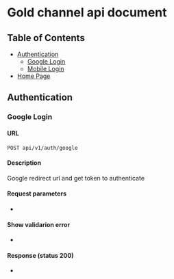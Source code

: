 # Gold channel api document
## Table of Contents
- [Authentication](#authentication)
  - [Google Login](#google_login)
  - [Mobile Login](#mobile_login)
- [Home Page](#home_page)


## Authentication

### Google Login

#### URL
`POST api/v1/auth/google`

#### Description
Google redirect url and get token to authenticate

#### Request parameters
- 

#### Show validarion error
- 

#### Response (status 200)
- 